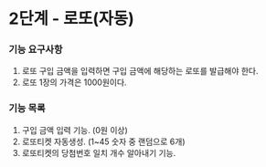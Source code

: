 # 2단계 - 로또(자동)

### 기능 요구사항
1. 로또 구입 금액을 입력하면 구입 금액에 해당하는 로또를 발급해야 한다.
2. 로또 1장의 가격은 1000원이다.

### 기능 목록
1. 구입 금액 입력 기능. (0원 이상)
2. 로또티켓 자동생성. (1~45 숫자 중 랜덤으로 6개)
3. 로또티켓의 당첨번호 일치 개수 알아내기 기능.
